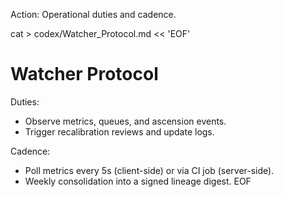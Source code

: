 Action: Operational duties and cadence.

cat > codex/Watcher_Protocol.md << 'EOF'
# Watcher Protocol

Duties:
- Observe metrics, queues, and ascension events.
- Trigger recalibration reviews and update logs.

Cadence:
- Poll metrics every 5s (client-side) or via CI job (server-side).
- Weekly consolidation into a signed lineage digest.
EOF
